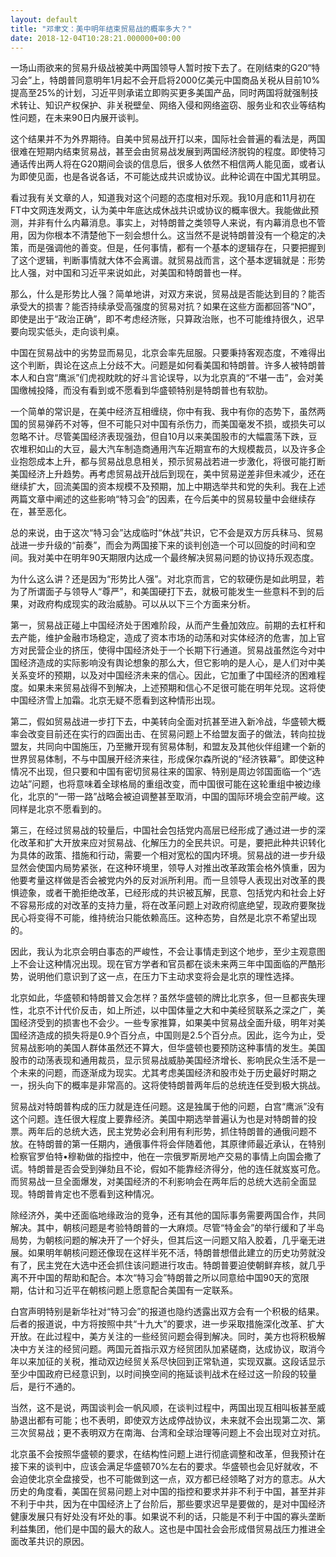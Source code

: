 ```yaml
---
layout: default
title: "邓聿文：美中明年结束贸易战的概率多大？"
date: 2018-12-04T10:28:21.000000+00:00
---
```


一场山雨欲来的贸易升级战被美中两国领导人暂时按下去了。在刚结束的G20“特习会”上，特朗普同意明年1月起不会开启将2000亿美元中国商品关税从目前10%提高至25%的计划，习近平则承诺立即购买更多美国产品，同时两国将就强制技术转让、知识产权保护、非关税壁垒、网络入侵和网络盗窃、服务业和农业等结构性问题，在未来90日内展开谈判。

这个结果并不为外界期待。自美中贸易战开打以来，国际社会普遍的看法是，两国很难在短期内结束贸易战，甚至会由贸易战发展到两国经济脱钩的程度。即使特习通话传出两人将在G20期间会谈的信息后，很多人依然不相信两人能见面，或者认为即使见面，也是各说各话，不可能达成共识或协议。此种论调在中国尤其明显。

看过我有关文章的人，知道我对这个问题的态度相对乐观。我10月底和11月初在FT中文网连发两文，认为美中年底达成休战共识或协议的概率很大。我能做此预测，并非有什么内幕消息。事实上，对特朗普之类领导人来说，有内幕消息也不管用，因为你根本不清楚他下一刻会想什么。这当然不是说特朗普没有一个稳定的决策，而是强调他的善变。但是，任何事情，都有一个基本的逻辑存在，只要把握到了这个逻辑，判断事情就大体不会离谱。就贸易战而言，这个基本逻辑就是：形势比人强，对中国和习近平来说如此，对美国和特朗普也一样。

那么，什么是形势比人强？简单地讲，对双方来说，贸易战是否能达到目的？能否承受大的损害？能否持续承受高强度的贸易对抗？如果在这些方面都回答“NO”，即使是出于“政治正确”，即不考虑经济账，只算政治账，也不可能维持很久，迟早要向现实低头，走向谈判桌。

中国在贸易战中的劣势显而易见，北京会率先屈服。只要秉持客观态度，不难得出这个判断，舆论在这点上分歧不大。问题是如何看美国和特朗普。许多人被特朗普本人和白宫“鹰派”们虎视眈眈的好斗言论误导，以为北京真的“不堪一击”，会对美国缴械投降，而没有看到或不愿看到华盛顿特别是特朗普也有软肋。

一个简单的常识是，在美中经济互相缠绕，你中有我、我中有你的态势下，虽然两国的贸易弹药不对等，但不可能只对中国有杀伤力，而美国毫发不损，或损失可以忽略不计。尽管美国经济表现强劲，但自10月以来美国股市的大幅震荡下跌，豆农堆积如山的大豆，最大汽车制造商通用汽车近期宣布的大规模裁员，以及许多企业抱怨成本上升，都与贸易战息息相关，预示贸易战若进一步激化，将很可能打断美国经济上升趋势。再考虑贸易战开战后到现在，美中贸易逆差非但未减少，还在继续扩大，回流美国的资本规模不及预期，加上中期选举共和党的失利。我在上述两篇文章中阐述的这些影响“特习会”的因素，在今后美中的贸易较量中会继续存在，甚至恶化。

总的来说，由于这次“特习会”达成临时“休战”共识，它不会是双方厉兵秣马、贸易战进一步升级的“前奏”，而会为两国接下来的谈判创造一个可以回旋的时间和空间。我对美中在明年90天期限内达成一个最终解决贸易问题的协议持乐观态度。

为什么这么讲？还是因为“形势比人强”。对北京而言，它的软硬伤是如此明显，若为了所谓面子与领导人“尊严”，和美国硬打下去，就极可能发生一些意料不到的后果，对政府构成现实的政治威胁。可以从以下三个方面来分析。

第一，贸易战正碰上中国经济处于困难阶段，从而产生叠加效应。前期的去杠杆和去产能，维护金融市场稳定，造成了资本市场的动荡和对实体经济的危害，加上官方对民营企业的挤压，使得中国经济处于一个长期下行通道。贸易战虽然迄今对中国经济造成的实际影响没有舆论想象的那么大，但它影响的是人心，是人们对中美关系变坏的预期，以及对中国经济未来的信心。因此，它加重了中国经济的困难程度。如果未来贸易战得不到解决，上述预期和信心不足很可能在明年兑现。这将使中国经济雪上加霜。北京无疑不愿看到这种情形出现。

第二，假如贸易战进一步打下去，中美转向全面对抗甚至进入新冷战，华盛顿大概率会改变目前还在实行的四面出击、在贸易问题上不给盟友面子的做法，转向拉拢盟友，共同向中国施压，乃至撇开现有贸易体制，和盟友及其他伙伴组建一个新的世界贸易体制，不与中国展开经济来往，形成保尔森所说的“经济铁幕”。即使这种情况不出现，但只要和中国有密切贸易往来的国家、特别是周边邻国面临一个“选边站”问题，也将意味着全球格局的重组改变，而中国很可能在这轮重组中被边缘化，北京的“一带一路”战略会被迫调整甚至取消，中国的国际环境会空前严峻。这同样是北京不愿看到的。

第三，在经过贸易战的较量后，中国社会包括党内高层已经形成了通过进一步的深化改革和扩大开放来应对贸易战、化解压力的全民共识。可是，要把此种共识转化为具体的政策、措施和行动，需要一个相对宽松的国内环境。贸易战的进一步升级显然会使国内局势紧张，在这种环境里，领导人对推出改革政策会格外慎重，因为他要考量这样做是否会被党内外的反对派所利用。而一旦领导人表现出对改革的畏惧迹象，或者干脆拒绝改革，已经形成的共识被瓦解，民意、包括党内和社会上好不容易形成的对改革的支持力量，将在改革问题上对政府彻底绝望，现政府要聚拢民心将变得不可能，维持统治只能依赖高压。这种态势，自然是北京不希望出现的。

因此，我认为北京会明白事态的严峻性，不会让事情走到这个地步，至少主观意图上不会让这种情况出现。现在官方学者和官员都在谈未来两三年中国面临的严酷形势，说明他们意识到了这一点，在压力下主动求变将会是北京的理性选择。

北京如此，华盛顿和特朗普又会怎样？虽然华盛顿的牌比北京多，但一旦都丧失理性，北京不计代价反击，如上所述，以中国体量之大和中美经贸联系之深之广，美国经济受到的损害也不会少。一些专家推算，如果美中贸易战全面升级，明年对美国经济造成的损失将是0.9个百分点，中国则是2.5个百分点。因此，迄今为止，受贸易战影响的美国人群体虽然还不算大，但华盛顿也要预防这种事情的发生。美国股市的动荡表现和通用裁员，显示贸易战威胁美国经济增长、影响民众生活不是一个未来的问题，而逐渐成为现实。尤其考虑美国经济和股市处于历史最好时期之一，拐头向下的概率是非常高的。这将使特朗普两年后的总统连任受到极大挑战。

贸易战对特朗普构成的压力就是连任问题。这是独属于他的问题，白宫“鹰派”没有这个问题。连任很大程度上要靠经济。美国中期选举普遍认为也是对特朗普的投票。两年后的总统大选，民主党势必会利用有利形势，抓住特朗普的通俄问题不放。在特朗普的第一任期内，通俄事件将会伴随着他，其原律师最近承认，在特别检察官罗伯特•穆勒做的指控中，他在一宗俄罗斯房地产交易的事情上向国会撒了谎。特朗普是否会受到弹劾且不论，假如不能靠经济得分，他的连任就岌岌可危。而贸易战一旦全面爆发，对美国经济的不利影响会在两年后的总统大选前全面显现。特朗普肯定也不愿看到这种情况。

除经济外，美中还面临地缘政治的竞争，还有其他的国际事务需要两国合作，共同解决。其中，朝核问题是考验特朗普的一大麻烦。尽管“特金会”的举行缓和了半岛局势，为朝核问题的解决开了一个好头，但其后这一问题又陷入胶着，几乎毫无进展。如果明年朝核问题还像现在这样半死不活，特朗普想借此建立的历史功劳就没有了，民主党在大选中还会抓住该问题进行攻击。特朗普要迫使朝鲜弃核，就几乎离不开中国的帮助和配合。本次“特习会”特朗普之所以同意给中国90天的宽限期，估计和习近平在朝核问题上愿意配合美国有一定联系。

白宫声明特别是新华社对“特习会”的报道也隐约透露出双方会有一个积极的结果。后者的报道说，中方将按照中共“十九大”的要求，进一步采取措施深化改革、扩大开放。在此过程中，美方关注的一些经贸问题会得到解决。同时，美方也将积极解决中方关注的经贸问题。两国元首指示双方经贸团队加紧磋商，达成协议，取消今年以来加征的关税，推动双边经贸关系尽快回到正常轨道，实现双赢。这段话显示至少中国政府已经意识到，以时间换空间的拖延谈判战术在经过这一阶段的较量后，是行不通的。

当然，这不是说，两国谈判会一帆风顺，在谈判过程中，两国出现互相叫板甚至威胁退出都有可能；也不表明，即使双方达成停战协议，未来就不会出现第二次、第三次贸易战；更不表明双方在南海、台湾和全球治理等问题上不会出现对立对抗。

北京虽不会按照华盛顿的要求，在结构性问题上进行彻底调整和改革，但我预计在接下来的谈判中，应该会满足华盛顿70%左右的要求。华盛顿也会见好就收，不会迫使北京全盘接受，也不可能做到这一点，双方都已经领略了对方的意志。从大历史的角度看，美国在贸易问题上对中国的指控和要求并非不利于中国，甚至并非不利于中共，因为在中国经济上了台阶后，那些要求迟早是要做的，是对中国经济健康发展只有好处没有坏处的事。如果说不利的话，只能是不利于中国的寡头垄断利益集团，他们是中国的最大的敌人。这也是中国社会会形成借贸易战压力推进全面改革共识的原因。


